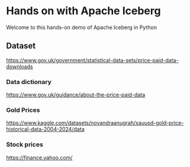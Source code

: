 # Hands on with Apache Iceberg

Welcome to this hands-on demo of Apache Iceberg in Python


## Dataset
https://www.gov.uk/government/statistical-data-sets/price-paid-data-downloads

### Data dictionary
https://www.gov.uk/guidance/about-the-price-paid-data

### Gold Prices
https://www.kaggle.com/datasets/novandraanugrah/xauusd-gold-price-historical-data-2004-2024/data

### Stock prices

https://finance.yahoo.com/